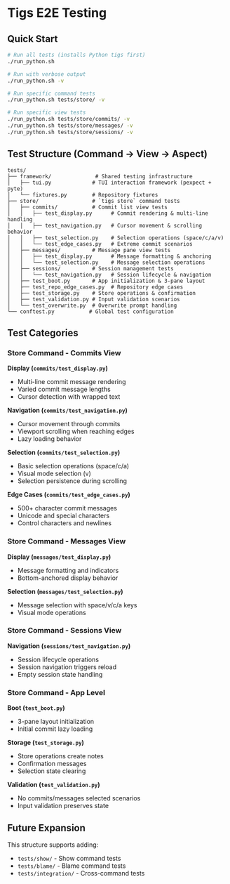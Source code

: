 # Tigs E2E Testing

## Quick Start

```bash
# Run all tests (installs Python tigs first)  
./run_python.sh

# Run with verbose output
./run_python.sh -v

# Run specific command tests
./run_python.sh tests/store/ -v

# Run specific view tests  
./run_python.sh tests/store/commits/ -v
./run_python.sh tests/store/messages/ -v
./run_python.sh tests/store/sessions/ -v
```

## Test Structure (Command → View → Aspect)

```
tests/
├── framework/              # Shared testing infrastructure
│   ├── tui.py             # TUI interaction framework (pexpect + pyte)
│   └── fixtures.py        # Repository fixtures
├── store/                 # `tigs store` command tests
│   ├── commits/           # Commit list view tests
│   │   ├── test_display.py      # Commit rendering & multi-line handling
│   │   ├── test_navigation.py   # Cursor movement & scrolling behavior
│   │   ├── test_selection.py    # Selection operations (space/c/a/v)
│   │   └── test_edge_cases.py   # Extreme commit scenarios
│   ├── messages/          # Message pane view tests
│   │   ├── test_display.py      # Message formatting & anchoring  
│   │   └── test_selection.py    # Message selection operations
│   ├── sessions/          # Session management tests
│   │   └── test_navigation.py   # Session lifecycle & navigation
│   ├── test_boot.py       # App initialization & 3-pane layout
│   ├── test_repo_edge_cases.py  # Repository edge cases
│   ├── test_storage.py    # Store operations & confirmation
│   ├── test_validation.py # Input validation scenarios
│   └── test_overwrite.py  # Overwrite prompt handling
└── conftest.py           # Global test configuration
```

## Test Categories

### Store Command - Commits View

**Display (`commits/test_display.py`)**
- Multi-line commit message rendering
- Varied commit message lengths 
- Cursor detection with wrapped text

**Navigation (`commits/test_navigation.py`)**  
- Cursor movement through commits
- Viewport scrolling when reaching edges
- Lazy loading behavior

**Selection (`commits/test_selection.py`)**
- Basic selection operations (space/c/a)
- Visual mode selection (v)
- Selection persistence during scrolling

**Edge Cases (`commits/test_edge_cases.py`)**
- 500+ character commit messages
- Unicode and special characters  
- Control characters and newlines

### Store Command - Messages View

**Display (`messages/test_display.py`)**
- Message formatting and indicators
- Bottom-anchored display behavior

**Selection (`messages/test_selection.py`)**
- Message selection with space/v/c/a keys
- Visual mode operations

### Store Command - Sessions View

**Navigation (`sessions/test_navigation.py`)**
- Session lifecycle operations
- Session navigation triggers reload
- Empty session state handling

### Store Command - App Level

**Boot (`test_boot.py`)**
- 3-pane layout initialization
- Initial commit lazy loading

**Storage (`test_storage.py`)**
- Store operations create notes
- Confirmation messages
- Selection state clearing

**Validation (`test_validation.py`)**
- No commits/messages selected scenarios
- Input validation preserves state

## Future Expansion

This structure supports adding:
- `tests/show/` - Show command tests  
- `tests/blame/` - Blame command tests
- `tests/integration/` - Cross-command tests
